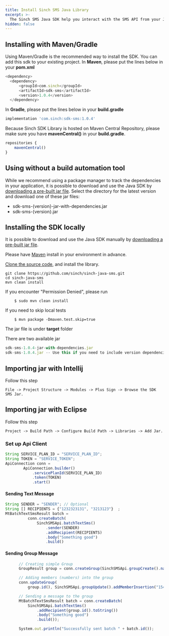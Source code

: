```yaml
---
title: Install Sinch SMS Java Library 
excerpt: >-
  The Sinch SMS Java SDK help you interact with the SMS API from your Java Application. This guide helps you set up SMS SDK in your application.
hidden: false
---
```




## Installing with Maven/Gradle

Using Maven/Gradle is the recommended way to install the SDK. You can add this sdk to your existing project.
In **Maven**, please put the lines below in your **pom.xml**

```javascript
<dependency>
  <dependency>
      <groupId>com.sinch</groupId>
      <artifactId>sdk-sms</artifactId>
      <version>1.0.4</version>
  </dependency>
```

In **Gradle**, please put the lines below in your **build.gradle**

```javascript
implementation 'com.sinch:sdk-sms:1.0.4'
```

Because Sinch SDK Library is hosted on Maven Central Repository, please make sure you have **mavenCentral()** in your **build.gradle**.

```javascript
repositories {
    mavenCentral()
}
```

## Using without a build automation tool

While we recommend using a package manager to track the dependencies in your application, it is possible to download and use the Java SDK by [downloading a pre-built jar file](https://repo1.maven.org/maven2/com/sinch/sdk-sms/). Select the directory for the latest version and download one of these jar files:

- sdk-sms-{version}-jar-with-dependencies.jar  
- sdk-sms-{version}.jar


## Installing the SDK locally

It is possible to download and use the Java SDK manually by [downloading a pre-built jar file](https://repo1.maven.org/maven2/com/sinch/sdk-sms/).

Please have [Maven](http://maven.apache.org/download.html) install in your environment in advance.

[Clone the source code](https://github.com/sinch/sinch-java-sms), and install the library. 

```shell
git clone https://github.com/sinch/sinch-java-sms.git
cd sinch-java-sms    
mvn clean install
```

If you encounter "Permission Denied", please run 

```shell
    $ sudo mvn clean install
```

If you need to skip local tests

```shell
    $ mvn package -Dmaven.test.skip=true
```
The jar file is under **target** folder 

There are two available jar

```javascript
sdk-sms-1.0.4-jar-with-dependencies.jar 
sdk-sms-1.0.4.jar -- Use this if you need to include version dependencies on your own.
```

## Importing jar with Intellij

Follow this step

```
File -> Project Structure -> Modules -> Plus Sign -> Browse the SDK SMS Jar.
```

## Importing jar with Eclipse

Follow this step

```
Project -> Build Path -> Configure Build Path -> Libraries -> Add Jar.
```


### Set up Api Client

```javascript
String SERVICE_PLAN_ID = "SERVICE_PLAN_ID";
String TOKEN = "SERVICE_TOKEN";
ApiConnection conn =
        ApiConnection.builder()
            .servicePlanId(SERVICE_PLAN_ID)
            .token(TOKEN)
            .start()
```

#### Sending Text Message

```javascript
String SENDER = "SENDER"; // Optional
String [] RECIPIENTS = {"1232323131", "3213123"}  ;
MtBatchTextSmsResult batch =
          conn.createBatch(
              SinchSMSApi.batchTextSms()
                  .sender(SENDER)
                  .addRecipient(RECIPIENTS)
                  .body("Something good")
                  .build()
```
#### Sending Group Message

```javascript
      // Creating simple Group
      GroupResult group = conn.createGroup(SinchSMSApi.groupCreate().name("Subscriber").build());

      // Adding members (numbers) into the group
      conn.updateGroup(
          group.id(), SinchSMSApi.groupUpdate().addMemberInsertion("15418888", "323232").build());

      // Sending a message to the group
      MtBatchTextSmsResult batch = conn.createBatch(
          SinchSMSApi.batchTextSms()
              .addRecipient(group.id().toString())
              .body("Something good")
              .build());

      System.out.println("Successfully sent batch " + batch.id());
```
